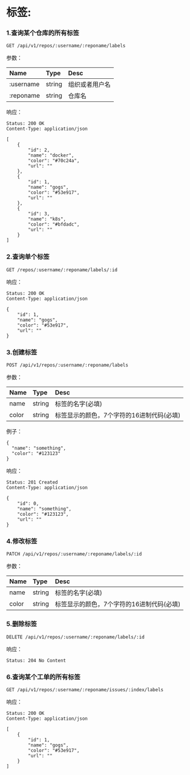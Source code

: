 # 标签:

### 1.查询某个仓库的所有标签

```
GET /api/v1/repos/:username/:reponame/labels
```

参数：

| Name | Type | Desc |
| :--- | :--- | :--- |
| :username | string | 组织或者用户名 |
| :reponame | string | 仓库名 |

响应：

```
Status: 200 OK
Content-Type: application/json
```

```
[
    {
        "id": 2,
        "name": "docker",
        "color": "#70c24a",
        "url": ""
    },
    {
        "id": 1,
        "name": "gogs",
        "color": "#53e917",
        "url": ""
    },
    {
        "id": 3,
        "name": "k8s",
        "color": "#bfdadc",
        "url": ""
    }
]
```

### 2.查询单个标签

```
GET /repos/:username/:reponame/labels/:id
```

响应：

```
Status: 200 OK
Content-Type: application/json
```

```
{
    "id": 1,
    "name": "gogs",
    "color": "#53e917",
    "url": ""
}
```

### 3.创建标签

```
POST /api/v1/repos/:username/:reponame/labels
```

参数：

| Name | Type | Desc |
| :--- | :--- | :--- |
| name | string | 标签的名字\(必填\) |
| color | string | 标签显示的颜色，7个字符的16进制代码\(必填\) |

例子：

```
{
  "name": "something",
  "color": "#123123"
}
```

响应：

```
Status: 201 Created
Content-Type: application/json
```

```
{
    "id": 0,
    "name": "something",
    "color": "#123123",
    "url": ""
}
```

### 4.修改标签

```
PATCH /api/v1/repos/:username/:reponame/labels/:id
```

参数：

| Name | Type | Desc |
| :--- | :--- | :--- |
| name | string | 标签的名字\(必填\) |
| color | string | 标签显示的颜色，7个字符的16进制代码\(必填\) |

### 5.删除标签

```
DELETE /api/v1/repos/:username/:reponame/labels/:id
```

响应：

```
Status: 204 No Content
```

### 6.查询某个工单的所有标签

```
GET /api/v1/repos/:username/:reponame/issues/:index/labels
```

响应：

```
Status: 200 OK
Content-Type: application/json
```

```
[
    {
        "id": 1,
        "name": "gogs",
        "color": "#53e917",
        "url": ""
    }
]
```



